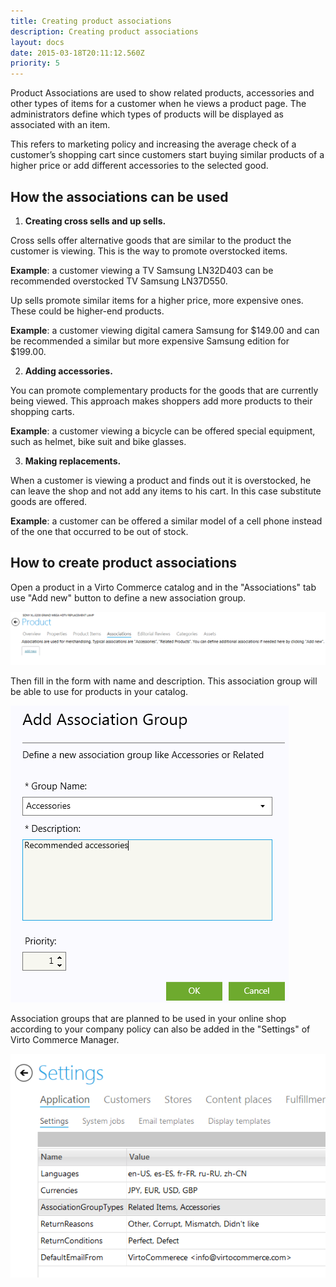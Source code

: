 ```yaml
---
title: Creating product associations
description: Creating product associations
layout: docs
date: 2015-03-18T20:11:12.560Z
priority: 5
---
```

Product Associations are used to show related products, accessories and other types of items for a customer when he views a product page. The administrators define which types of products will be displayed as associated with an item.

This refers to marketing policy and increasing the average check of a customer’s shopping cart since customers start buying similar products of a higher price or add different accessories to the selected good.

## How the associations can be used

1. **Creating cross sells and up sells.**

Cross sells offer alternative goods that are similar to the product the customer is viewing. This is the way to promote overstocked items.

**Example**: a customer viewing a TV Samsung LN32D403 can be recommended overstocked TV Samsung LN37D550.

Up sells promote similar items for a higher price, more expensive ones. These could be higher-end products.

**Example**: a customer viewing digital camera Samsung for $149.00 and can be recommended a similar but more expensive Samsung edition for $199.00.

2. **Adding accessories.**

You can promote complementary products for the goods that are currently being viewed. This approach makes shoppers add more products to their shopping carts.

**Example**: a customer viewing a bicycle can be offered special equipment, such as helmet, bike suit and bike glasses.

3. **Making replacements.**

When a customer is viewing a product and finds out it is overstocked, he can leave the shop and not add any items to his cart. In this case substitute goods are offered.

**Example**: a customer can be offered a similar model of a cell phone instead of the one that occurred to be out of stock.

## How to create product associations

Open a product in a Virto Commerce catalog and in the "Associations" tab use "Add new" button to define a new association group.

<img src="../../../../assets/images/docs/043-add-association.PNG" />

Then fill in the form with name and description. This association group will be able to use for products in your catalog.

<img src="../../../../assets/images/docs/044-association.PNG" />

Association groups that are planned to be used in your online shop according to your company policy can also be added in the "Settings" of Virto Commerce Manager.

<img src="../../../../assets/images/docs/045-assciations.PNG" />